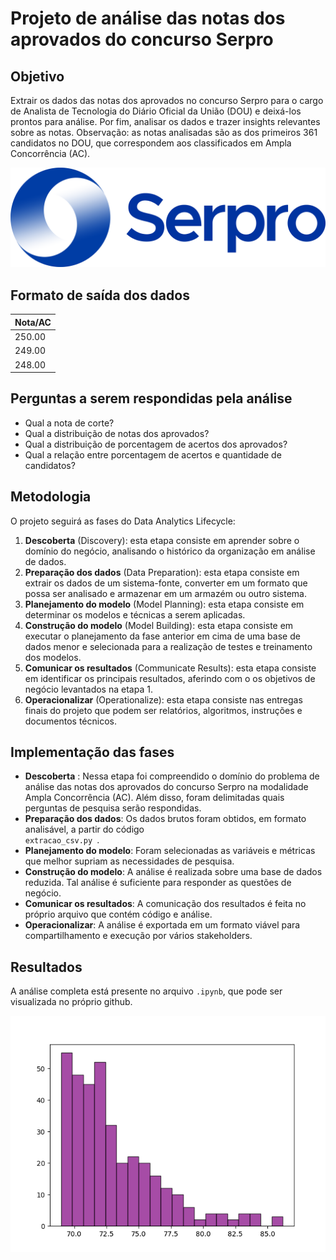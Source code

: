 # Projeto de análise das notas dos aprovados do concurso Serpro

## Objetivo

Extrair os dados das notas dos aprovados no concurso Serpro para o cargo de Analista de Tecnologia do Diário Oficial da União (DOU) e deixá-los prontos para análise. Por fim, analisar os dados e trazer insights relevantes sobre as notas. Observação: as notas analisadas são as dos primeiros 361 candidatos no DOU, que correspondem aos classificados em Ampla Concorrência (AC). 

![](img/serpro.png)

## Formato de saída dos dados

<table class="tg"><thead>
  <tr>
    <th class="tg-0lax">Nota/AC</th>
  </tr></thead>
<tbody>
  <tr>
    <td class="tg-0lax">250.00</td>
  </tr>
  <tr>
    <td class="tg-0lax">249.00</td>
  </tr>
  <tr>
    <td class="tg-0lax">248.00</td>
  </tr>
</tbody>
</table>

## Perguntas a serem respondidas pela análise

- Qual a nota de corte?
- Qual a distribuição de notas dos aprovados?
- Qual a distribuição de porcentagem de acertos dos aprovados?
- Qual a relação entre porcentagem de acertos e quantidade de candidatos?


## Metodologia

O projeto seguirá as fases do Data Analytics Lifecycle:

1. **Descoberta** (Discovery): esta etapa consiste em aprender sobre o domínio do negócio, analisando o histórico da organização em análise de dados.
2. **Preparação dos dados** (Data Preparation): esta etapa consiste em extrair os dados de um sistema-fonte, converter em um formato que possa ser analisado e armazenar em um armazém ou outro sistema.
3. **Planejamento do modelo** (Model Planning): esta etapa consiste em determinar os modelos e técnicas a serem aplicadas.
4. **Construção do modelo** (Model Building): esta etapa consiste em executar o planejamento da fase anterior em cima de uma base de dados menor e selecionada para a realização de testes e treinamento dos modelos.
5. **Comunicar os resultados** (Communicate Results): esta etapa consiste em identificar os principais resultados, aferindo com o os objetivos de negócio levantados na etapa 1. 
6. **Operacionalizar** (Operationalize): esta etapa consiste nas entregas finais do projeto que podem ser relatórios, algoritmos, instruções e documentos técnicos. 

## Implementação das fases

- **Descoberta** : Nessa etapa foi compreendido o domínio do problema de análise das notas dos aprovados do concurso Serpro na modalidade Ampla Concorrência (AC). Além disso, foram delimitadas quais perguntas de pesquisa serão respondidas. 
- **Preparação dos dados**: Os dados brutos foram obtidos, em formato analisável, a partir do código <code> extracao_csv.py </code>.
- **Planejamento do modelo**: Foram selecionadas as variáveis e métricas que melhor supriam as necessidades de pesquisa.
- **Construção do modelo**: A análise é realizada sobre uma base de dados reduzida. Tal análise é suficiente para responder as questões de negócio.
- **Comunicar os resultados**: A comunicação dos resultados é feita no próprio arquivo que contém código e análise.
- **Operacionalizar**: A análise é exportada em um formato viável para compartilhamento e execução por vários stakeholders.

## Resultados

A análise completa está presente no arquivo <code>.ipynb</code>, que pode ser visualizada no próprio github. 

![Distribuição de porcentagem de notas](img/distribuicao_pct_notas.png)